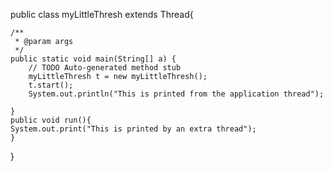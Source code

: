 
public class myLittleThresh extends Thread{

	/**
	 * @param args
	 */
	public static void main(String[] a) {
		// TODO Auto-generated method stub
		myLittleThresh t = new myLittleThresh();
		t.start();
		System.out.println("This is printed from the application thread");

	}
	public void run(){
	System.out.print("This is printed by an extra thread");	
	}

}

